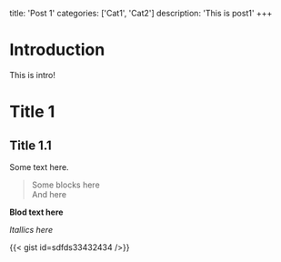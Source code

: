 title: 'Post 1'
categories: ['Cat1', 'Cat2']
description: 'This is post1'
+++

# Introduction

This is intro!

# Title 1

## Title 1.1

Some text here.

> Some blocks here  
> And here

**Blod text here**

*Itallics here*

{{< gist id=sdfds33432434 />}}